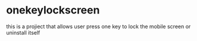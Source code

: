 # onekeylockscreen
this is a projiect that allows user press one key to lock the mobile screen or uninstall itself

